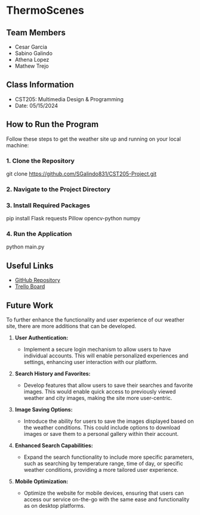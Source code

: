  # ThermoScenes

## Team Members
- Cesar Garcia 
- Sabino Galindo
- Athena Lopez
- Mathew Trejo

## Class Information
- CST205: Multimedia Design & Programming
- Date: 05/15/2024


## How to Run the Program
Follow these steps to get the weather site up and running on your local machine:

### 1. Clone the Repository
git clone https://github.com/SGalindo831/CST205-Project.git

### 2. Navigate to the Project Directory

### 3. Install Required Packages
pip install Flask requests Pillow opencv-python numpy

### 4. Run the Application
python main.py


## Useful Links
- [GitHub Repository](https://github.com/SGalindo831/CST205-Project)
- [Trello Board](https://trello.com/b/yomiYSpC/cst205-group-3484)

## Future Work
To further enhance the functionality and user experience of our weather site, there are more additions that can be developed. 

1. **User Authentication:**
   - Implement a secure login mechanism to allow users to have individual accounts. This will enable personalized experiences and settings, enhancing user interaction with our platform.

2. **Search History and Favorites:**
   - Develop features that allow users to save their searches and favorite images. This would enable quick access to previously viewed weather and city images, making the site more user-centric.

3. **Image Saving Options:**
   - Introduce the ability for users to save the images displayed based on the weather conditions. This could include options to download images or save them to a personal gallery within their account.

4. **Enhanced Search Capabilities:**
   - Expand the search functionality to include more specific parameters, such as searching by temperature range, time of day, or specific weather conditions, providing a more tailored user experience.

5. **Mobile Optimization:**
   - Optimize the website for mobile devices, ensuring that users can access our service on-the-go with the same ease and functionality as on desktop platforms.
